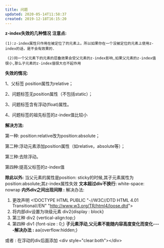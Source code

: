 ```yaml
---
title: 问题
updated: 2020-05-14T11:58:37
created: 2019-12-18T16:15:20
---
```


**z-index失效的几种情况**
**注意点:**

    (1):z-index属性只作用在被定位了的元素上。所以如果你在一个没被定位的元素上使用z-index的话，是不会有效果的.

     (2)同一个父元素下的元素的层叠效果会受父元素的z-index影响,如果父元素的z-index值很小,那么子元素的z-index值很大也不起作用

**失效的情况:**

1、父标签 position属性为relative；

2、问题标签无position属性（不包括static）；

3、问题标签含有浮动(float)属性。

4、问题标签的祖先标签的z-index值比较小

**解决方法:**

第一种: position:relative改为position:absolute；

第二种:浮动元素添加position属性（如relative，absolute等）；

第三种:去除浮动。

第四种:提高父标签的z-index值

**除此以外:** 当父元素的属性是position: sticky的时候,其子元素属性为position:absolute;其z-index属性失效
**文本超过div不换行:** white-space: nowrap
**内外div之间出现间隙 :**
解决办法:
1.  更改声明 \<!DOCTYPE HTML PUBLIC "-//W3C//DTD HTML 4.01 Transitional//EN" "<http://www.w3.org/TR/html4/loose.dtd>"\>
2.  将内部div设置为块级元素 div2{display : block}
3.  第三种 div2 {vertical-align:top;}
4.  第四种 div1 {font-size : 0;}
**子元素浮动,父元素不能随内容高度变化而变化----解决办法 :**
aa{overflow:hidden;}

或者 : 在浮动的div后面添加 \<div style="clear:both"\>\</div\>
